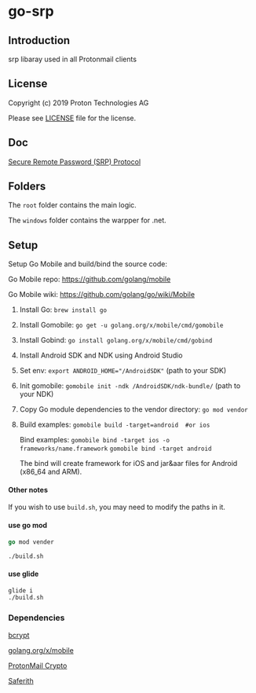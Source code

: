# go-srp

## Introduction

srp libaray used in all Protonmail clients

## License

Copyright (c) 2019 Proton Technologies AG

Please see [LICENSE](LICENSE.txt) file for the license.

## Doc 

[Secure Remote Password (SRP) Protocol](https://protonmail.com/blog/encrypted_email_authentication/)

## Folders

The `root` folder contains the main logic.

The `windows` folder contains the warpper for .net.

## Setup

Setup Go Mobile and build/bind the source code:

Go Mobile repo: https://github.com/golang/mobile

Go Mobile wiki: https://github.com/golang/go/wiki/Mobile

1. Install Go: `brew install go`
2. Install Gomobile: `go get -u golang.org/x/mobile/cmd/gomobile`
3. Install Gobind: `go install golang.org/x/mobile/cmd/gobind`
4. Install Android SDK and NDK using Android Studio
5. Set env: `export ANDROID_HOME="/AndroidSDK"` (path to your SDK)
6. Init gomobile: `gomobile init -ndk /AndroidSDK/ndk-bundle/` (path to your NDK)
7. Copy Go module dependencies to the vendor directory: `go mod vendor`
8. Build examples:
   `gomobile build -target=android  #or ios`

   Bind examples:
   `gomobile bind -target ios -o frameworks/name.framework`
   `gomobile bind -target android`

   The bind will create framework for iOS and jar&aar files for Android (x86_64 and ARM).

#### Other notes

If you wish to use `build.sh`, you may need to modify the paths in it.

#### use go mod

```go
go mod vender
```

```bash
./build.sh
```

#### use glide

```bash
glide i
./build.sh
```

### Dependencies

[bcrypt](https://github.com/jameskeane/bcrypt)

[golang.org/x/mobile](https://golang.org/x/mobile)

[ProtonMail Crypto](https://github.com/ProtonMail/crypto)

[Saferith](https://github.com/cronokirby/saferith)
